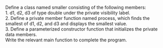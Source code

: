 Define a class named smaller consisting of the following members:<br>
	1.	d1, d2, d3 of type double under the private visibility label.<br>
	2.	Define a private member function named process, which finds the smallest of d1, d2, and d3 and displays the smallest value.<br>
	3.	Define a parameterized constructor function that initializes the private data members.<br>
Write the relevant main function to complete the program.<br>